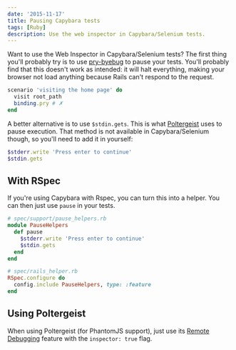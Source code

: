 ```yaml
---
date: '2015-11-17'
title: Pausing Capybara tests
tags: [Ruby]
description: Use the web inspector in Capybara/Selenium tests.
---
```


Want to use the Web Inspector in Capybara/Selenium tests? The first thing you'll probably try is to use [pry-byebug](https://rubygems.org/gems/pry-byebug) to pause your tests. You'll probably find that this doesn't work as intended: it will halt everything, making your browser not load anything because Rails can't respond to the request.

```rb
scenario 'visiting the home page' do
  visit root_path
  binding.pry # ✗
end
```

A better alternative is to use `$stdin.gets`. This is what [Poltergeist](https://rubygems.org/gems/poltergeist) uses to pause execution. That method is not available in Capybara/Selenium though, so you'll need to add it in yourself:

```rb
$stderr.write 'Press enter to continue'
$stdin.gets
```

## With RSpec

If you're using Capybara with Rspec, you can turn this into a helper. You can then just use `pause` in your tests.

```rb
# spec/support/pause_helpers.rb
module PauseHelpers
  def pause
    $stderr.write 'Press enter to continue'
    $stdin.gets
  end
end
```

```rb
# spec/rails_helper.rb
RSpec.configure do
  config.include PauseHelpers, type: :feature
end
```

## Using Poltergeist

When using Poltergeist (for PhantomJS support), just use its [Remote Debugging](https://github.com/teampoltergeist/poltergeist#remote-debugging-experimental) feature with the `inspector: true` flag.
